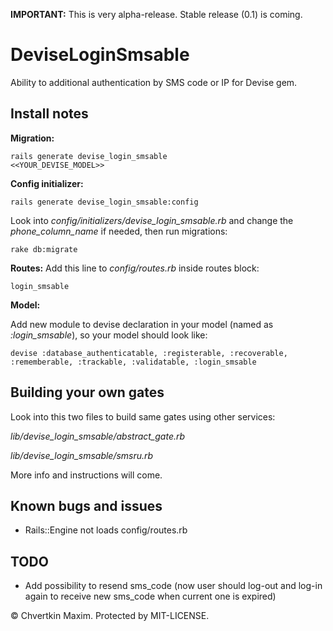 **IMPORTANT:** This is very alpha-release. Stable release (0.1) is coming.

DeviseLoginSmsable
==================

Ability to additional authentication by SMS code or IP for Devise gem.

Install notes
-------------

**Migration:**

<code>rails generate devise_login_smsable &lt;<YOUR_DEVISE_MODEL>&gt;</code>

**Config initializer:**

<code>rails generate devise_login_smsable:config</code>

Look into *config/initializers/devise_login_smsable.rb* and change the *phone_column_name* if needed, then run migrations:

<code>rake db:migrate</code>

**Routes:**
Add this line to *config/routes.rb* inside routes block:

<code>login_smsable</code>

**Model:**

Add new module to devise declaration in your model (named as *:login_smsable*), so your model should look like:

<code>devise :database_authenticatable, :registerable,
      :recoverable, :rememberable, :trackable, :validatable, :login_smsable</code>

Building your own gates
-----------------------

Look into this two files to build same gates using other services:

*lib/devise_login_smsable/abstract_gate.rb*

*lib/devise_login_smsable/smsru.rb*

More info and instructions will come.

Known bugs and issues
---------------------

* Rails::Engine not loads config/routes.rb

TODO
----

* Add possibility to resend sms_code (now user should log-out and log-in again to receive new sms_code when current one is expired)

&copy; Chvertkin Maxim. Protected by MIT-LICENSE.